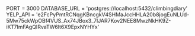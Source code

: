 PORT = 3000
DATABASE_URL = 'postgres://localhost:5432/climbingdiary'
YELP_API = 'e2FcPyPmtRCNqgKBncgkV4SHMaJccHHLA20b8jogEuNLUd-5Mw75ckWpOBf4VUS_Ax74JBox3_7lJAR7Kov2NEE8MwzNkHK9Z-iKT7ImFAgQIRvaTW6lt6X9EpxNYHYx'




